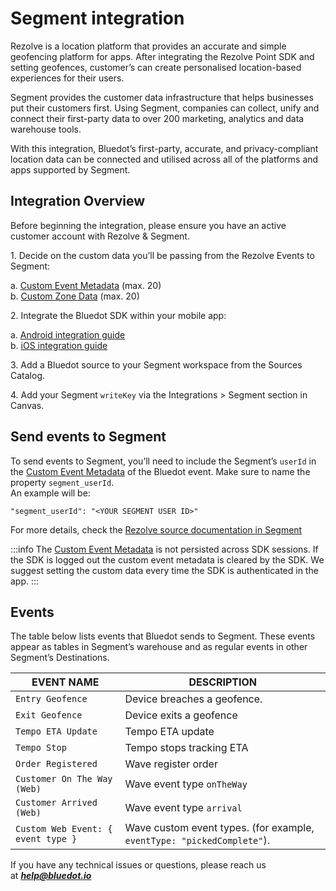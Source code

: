 Segment integration
===================

Rezolve is a location platform that provides an accurate and simple geofencing platform for apps. After integrating the Rezolve Point SDK and setting geofences, customer’s can create personalised location-based experiences for their users.

Segment provides the customer data infrastructure that helps businesses put their customers first. Using Segment, companies can collect, unify and connect their first-party data to over 200 marketing, analytics and data warehouse tools.

With this integration, Bluedot’s first-party, accurate, and privacy-compliant location data can be connected and utilised across all of the platforms and apps supported by Segment.

Integration Overview
--------------------

Before beginning the integration, please ensure you have an active customer account with Rezolve & Segment.

1\. Decide on the custom data you’ll be passing from the Rezolve Events to Segment:

a. [Custom Event Metadata](../Custom%20Data.md) (max. 20)  
b. [Custom Zone Data](../Canvas/What%20is%20Zone%20custom%20data.md) (max. 20)

2. Integrate the Bluedot SDK within your mobile app:

a. [Android integration guide](../Point%20SDK/Android/Quick%20Start.md)  
b. [iOS integration guide](../Point%20SDK/iOS/Quick%20Start.md)

3. Add a Bluedot source to your Segment workspace from the Sources Catalog.

4\. Add your Segment `writeKey` via the Integrations > Segment section in Canvas.

Send events to Segment
----------------------

To send events to Segment, you’ll need to include the Segment’s `userId` in the [Custom Event Metadata](../Custom%20Data.md) of the Bluedot event. Make sure to name the property `segment_userId`.  
An example will be:

`"segment_userId": "<YOUR SEGMENT USER ID>"   `

For more details, check the [Rezolve source documentation in Segment](https://segment.com/docs/connections/sources/catalog/cloud-apps/bluedot/)

:::info
The [Custom Event Metadata](../Custom%20Data.md) is not persisted across SDK sessions. If the SDK is logged out the custom event metadata is cleared by the SDK. We suggest setting the custom data every time the SDK is authenticated in the app.
:::

Events
------

The table below lists events that Bluedot sends to Segment. These events appear as tables in Segment’s warehouse and as regular events in other Segment’s Destinations.

| **EVENT NAME**                     | **DESCRIPTION**                                                        |
|------------------------------------|------------------------------------------------------------------------|
| `Entry Geofence`                   | Device breaches a geofence.                                            |
| `Exit Geofence`                    | Device exits a geofence                                                |
| `Tempo ETA Update`                 | Tempo ETA update                                                       |
| `Tempo Stop`                       | Tempo stops tracking ETA                                               |
| `Order Registered`                 | Wave register order                                                    |
| `Customer On The Way (Web)`        | Wave event type `onTheWay`                                             |
| `Customer Arrived (Web)`           | Wave event type `arrival`                                              |
| `Custom Web Event: { event type }` | Wave custom event types. (for example, `eventType: "pickedComplete"`). |

If you have any technical issues or questions, please reach us at [**_help@bluedot.io_**](mailto:help@bluedot.io)
